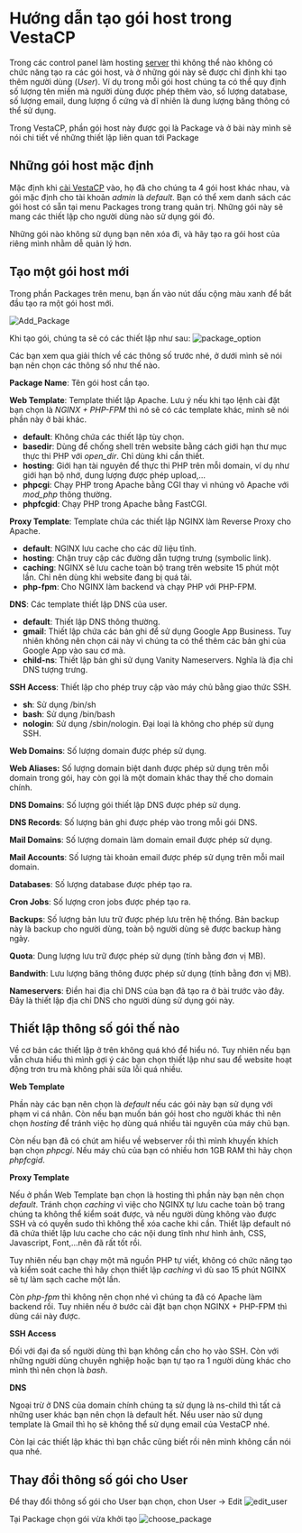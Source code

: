 # Hướng dẫn tạo gói host trong VestaCP
Trong các control panel làm hosting  [server](https://www.matbao.net/cloud-server-linux.html?utm_source=matbao&utm_medium=wiki-post&utm_campaign=mb-wiki "server")  thì không thể nào không có chức năng tạo ra các gói host, và ở những gói này sẽ được chỉ định khi tạo thêm người dùng (_User_). Ví dụ trong mỗi gói host chúng ta có thể quy định số lượng tên miền mà người dùng được phép thêm vào, số lượng database, số lượng email, dung lượng ổ cứng và dĩ nhiên là dung lượng băng thông có thể sử dụng.

Trong VestaCP, phần gói host này được gọi là Package và ở bài này mình sẽ nói chi tiết về những thiết lập liên quan tới Package

## Những gói host mặc định

Mặc định khi  [cài VestaCP](https://vestacp.com/)  vào, họ đã cho chúng ta 4 gói host khác nhau, và gói mặc định cho tài khoản _admin_ là _default_. Bạn có thể xem danh sách các gói host có sẵn tại menu Packages trong trang quản trị.
Những gói này sẽ mang các thiết lập cho người dùng nào sử dụng gói đó.

Những gói nào không sử dụng bạn nên xóa đi, và hãy tạo ra gói host của riêng mình nhằm dễ quản lý hơn.

## Tạo một gói host mới

Trong phần Packages trên menu, bạn ấn vào nút dấu cộng màu xanh để bắt đầu tạo ra một gói host mới.

![Add_Package](add_package.PNG)

Khi tạo gói, chúng ta sẽ có các thiết lập như sau:
![package_option](package_option.PNG)

Các bạn xem qua giải thích về các thông số trước nhé, ở dưới mình sẽ nói bạn nên chọn các thông số như thế nào.

**Package Name**: Tên gói host cần tạo.

**Web Template**: Template thiết lập Apache. Lưu ý nếu khi tạo lệnh cài đặt bạn chọn là _NGINX + PHP-FPM_ thì nó sẽ có các template khác, mình sẽ nói phần này ở bài khác.

-   **default**: Không chứa các thiết lập tùy chọn.
-   **basedir**: Dùng để chống shell trên website bằng cách giới hạn thư mục thực thi PHP với  _open_dir_. Chỉ dùng khi cần thiết.
-   **hosting**: Giới hạn tài nguyên để thực thi PHP trên mỗi domain, ví dụ như giới hạn bộ nhớ, dung lượng được phép upload,…
-   **phpcgi**: Chạy PHP trong Apache bằng CGI thay vì nhúng vô Apache với  _mod_php_  thông thường.
-   **phpfcgid**: Chạy PHP trong Apache bằng FastCGI.

**Proxy Template**: Template chứa các thiết lập NGINX làm Reverse Proxy cho Apache.

-   **default**: NGINX lưu cache cho các dữ liệu tĩnh.
-   **hosting**: Chặn truy cập các đường dẫn tượng trưng (symbolic link).
-   **caching**: NGINX sẽ lưu cache toàn bộ trang trên website 15 phút một lần. Chỉ nên dùng khi website đang bị quá tải.
-   **php-fpm**: Cho NGINX làm backend và chạy PHP với PHP-FPM.

**DNS**: Các template thiết lập DNS của user.

-   **default**: Thiết lập DNS thông thường.
-   **gmail**: Thiết lập chứa các bản ghi để sử dụng Google App Business. Tuy nhiên không nên chọn cái này vì chúng ta có thể thêm các bản ghi của Google App vào sau cơ mà.
-   **child-ns**: Thiết lập bản ghi sử dụng Vanity Nameservers. Nghĩa là địa chỉ DNS tượng trưng.

**SSH Access**: Thiết lập cho phép truy cập vào máy chủ bằng giao thức SSH.

-   **sh**: Sử dụng /bin/sh
-   **bash**: Sử dụng /bin/bash
-   **nologin**: Sử dụng /sbin/nologin. Đại loại là không cho phép sử dụng SSH.

**Web Domains**: Số lượng domain được phép sử dụng.

**Web Aliases:** Số lượng domain biệt danh được phép sử dụng trên mỗi domain trong gói, hay còn gọi là một domain khác thay thế cho domain chính.

**DNS Domains**: Số lượng gói thiết lập DNS được phép sử dụng.

**DNS Records**: Số lượng bản ghi được phép vào trong mỗi gói DNS.

**Mail Domains**: Số lượng domain làm domain email được phép sử dụng.

**Mail Accounts**: Số lượng tài khoản email được phép sử dụng trên mỗi mail domain.

**Databases**: Số lượng database được phép tạo ra.

**Cron Jobs**: Số lượng cron jobs được phép tạo ra.

**Backups**: Số lượng bản lưu trữ được phép lưu trên hệ thống. Bản backup này là backup cho người dùng, toàn bộ người dùng sẽ được backup hàng ngày.

**Quota**: Dung lượng lưu trữ được phép sử dụng (tính bằng đơn vị MB).

**Bandwith**: Lưu lượng băng thông được phép sử dụng (tính bằng đơn vị MB).

**Nameservers**: Điền hai địa chỉ DNS của bạn đã tạo ra ở bài trước vào đây. Đây là thiết lập địa chỉ DNS cho người dùng sử dụng gói này.

## Thiết lập thông số gói thế nào

Về cơ bản các thiết lập ở trên không quá khó để hiểu nó. Tuy nhiên nếu bạn vẫn chưa hiểu thì mình gợi ý các bạn chọn thiết lập như sau để website hoạt động trơn tru mà không phải sửa lỗi quá nhiều.

**Web Template**

Phần này các bạn nên chọn là _default_ nếu các gói này bạn sử dụng với phạm vi cá nhân. Còn nếu bạn muốn bán gói host cho người khác thì nên chọn _hosting_ để tránh việc họ dùng quá nhiều tài nguyên của máy chủ bạn.

Còn nếu bạn đã có chút am hiểu về webserver rồi thì mình khuyến khích bạn chọn _phpcgi_. Nếu máy chủ của bạn có nhiều hơn 1GB RAM thì hãy chọn _phpfcgid_.

**Proxy Template**

Nếu ở phần Web Template bạn chọn là hosting thì phần này bạn nên chọn _default_. Tránh chọn _caching_ vì việc cho NGINX tự lưu cache toàn bộ trang chúng ta không thể kiểm soát được, và nếu người dùng không vào được SSH và có quyền sudo thì không thể xóa cache khi cần. Thiết lập default nó đã chứa thiết lập lưu cache cho các nội dung tĩnh như hình ảnh, CSS, Javascript, Font,…nên đã rất tốt rồi.

Tuy nhiên nếu bạn chạy một mã nguồn PHP tự viết, không có chức năng tạo và kiểm soát cache thì hãy chọn thiết lập _caching_ vì dù sao 15 phút NGINX sẽ tự làm sạch cache một lần.

Còn _php-fpm_ thì không nên chọn nhé vì chúng ta đã có Apache làm backend rồi. Tuy nhiên nếu ở bước cài đặt bạn chọn NGINX + PHP-FPM thì dùng cái này được.

**SSH Access**

Đối với đại đa số người dùng thì bạn không cần cho họ vào SSH. Còn với những người dùng chuyên nghiệp hoặc bạn tự tạo ra 1 người dùng khác cho mình thì nên chọn là _bash_.

**DNS**

Ngoại trừ ở DNS của domain chính chúng ta sử dụng là ns-child thì tất cả những user khác bạn nên chọn là default hết. Nếu user nào sử dụng template là Gmail thì họ sẽ không thể sử dụng email của VestaCP nhé.

Còn lại các thiết lập khác thì bạn chắc cũng biết rồi nên mình không cần nói qua nhé.

## Thay đổi thông số gói cho User

Để thay đổi thông số gói cho User bạn chọn, chon User -> Edit
![edit_user](edit_user.PNG)

Tại Package chọn gói vừa khởi tạo
![choose_package](choose_package.PNG)

